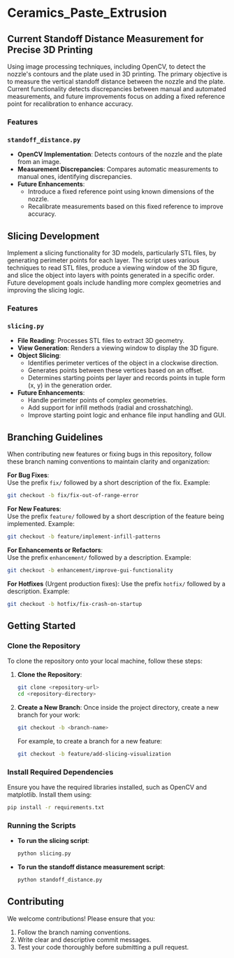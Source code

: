 # Ceramics_Paste_Extrusion

## Current Standoff Distance Measurement for Precise 3D Printing ​ 
Using image processing techniques, including OpenCV, to detect the nozzle's contours and the plate used in 3D printing. The primary objective is to measure the vertical standoff distance between the nozzle and the plate. Current functionality detects discrepancies between manual and automated measurements, and future improvements focus on adding a fixed reference point for recalibration to enhance accuracy.

### Features
### `standoff_distance.py`
- **OpenCV Implementation**: Detects contours of the nozzle and the plate from an image.
- **Measurement Discrepancies**: Compares automatic measurements to manual ones, identifying discrepancies.
- **Future Enhancements**:
  - Introduce a fixed reference point using known dimensions of the nozzle.
  - Recalibrate measurements based on this fixed reference to improve accuracy.


## Slicing Development 
Implement a slicing functionality for 3D models, particularly STL files, by generating perimeter points for each layer. The script uses various techniques to read STL files, produce a viewing window of the 3D figure, and slice the object into layers with points generated in a specific order. Future development goals include handling more complex geometries and improving the slicing logic.


### Features
### `slicing.py`
- **File Reading**: Processes STL files to extract 3D geometry.
- **View Generation**: Renders a viewing window to display the 3D figure.
- **Object Slicing**:
  - Identifies perimeter vertices of the object in a clockwise direction.
  - Generates points between these vertices based on an offset.
  - Determines starting points per layer and records points in tuple form (x, y) in the generation order.
- **Future Enhancements**:
  - Handle perimeter points of complex geometries.
  - Add support for infill methods (radial and crosshatching).
  - Improve starting point logic and enhance file input handling and GUI.



## Branching Guidelines

When contributing new features or fixing bugs in this repository, follow these branch naming conventions to maintain clarity and organization:

**For Bug Fixes**:  
   Use the prefix `fix/` followed by a short description of the fix. Example:
   ```bash
   git checkout -b fix/fix-out-of-range-error
   ```
**For New Features**:  
   Use the prefix `feature/` followed by a short description of the feature being implemented. Example:
   ```bash
   git checkout -b feature/implement-infill-patterns
   ```
**For Enhancements or Refactors**:  
   Use the prefix `enhancement/` followed by a description. Example:
   ```bash
   git checkout -b enhancement/improve-gui-functionality
   ```
**For Hotfixes** (Urgent production fixes):
   Use the prefix `hotfix/` followed by a description. Example:
   ```bash
   git checkout -b hotfix/fix-crash-on-startup
   ```

## Getting Started

### Clone the Repository

To clone the repository onto your local machine, follow these steps:

1. **Clone the Repository**:
   ```bash
   git clone <repository-url>
   cd <repository-directory>
   ```

2. **Create a New Branch**:
   Once inside the project directory, create a new branch for your work:
   ```bash
   git checkout -b <branch-name>
   ```

   For example, to create a branch for a new feature:
   ```bash
   git checkout -b feature/add-slicing-visualization
   ```

### Install Required Dependencies

Ensure you have the required libraries installed, such as OpenCV and matplotlib. Install them using:
```bash
pip install -r requirements.txt
```

### Running the Scripts

- **To run the slicing script**:
  ```bash
  python slicing.py
  ```

- **To run the standoff distance measurement script**:
  ```bash
  python standoff_distance.py
  ```

## Contributing

We welcome contributions! Please ensure that you:

1. Follow the branch naming conventions.
2. Write clear and descriptive commit messages.
3. Test your code thoroughly before submitting a pull request.
